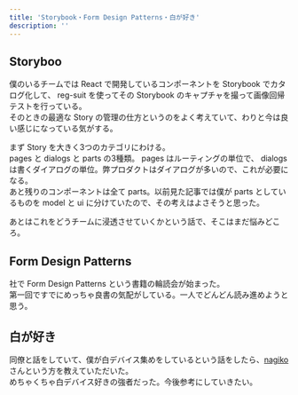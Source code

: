 ```yaml
---
title: 'Storybook・Form Design Patterns・白が好き'
description: ''
---
```


## Storyboo

僕のいるチームでは React で開発しているコンポーネントを Storybook でカタログ化して、 reg-suit を使ってその Storybook のキャプチャを撮って画像回帰テストを行っている。  
そのときの最適な Story の管理の仕方というのをよく考えていて、わりと今は良い感じになっている気がする。

まず Story を大きく3つのカテゴリにわける。  
pages と dialogs と parts の3種類。 pages はルーティングの単位で、 dialogs は書くダイアログの単位。弊プロダクトはダイアログが多いので、これが必要になる。  
あと残りのコンポーネントは全て parts。以前見た記事では僕が parts としているものを model と ui に分けていたので、その考えはよさそうと思った。

あとはこれをどうチームに浸透させていくかという話で、そこはまだ悩みどころ。

## Form Design Patterns

社で Form Design Patterns という書籍の輪読会が始まった。  
第一回ですでにめっちゃ良書の気配がしている。一人でどんどん読み進めようと思う。

## 白が好き

同僚と話をしていて、僕が白デバイス集めをしているという話をしたら、[nagiko](https://www.instagram.com/nagiko/)さんという方を教えていただいた。  
めちゃくちゃ白デバイス好きの強者だった。今後参考にしていきたい。
